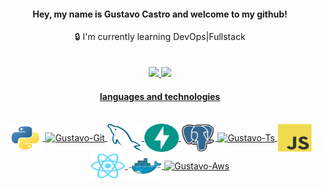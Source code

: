 <div align="center">
  <h4>Hey, my name is Gustavo Castro and welcome to my github!</h4>
  🔒 I'm currently learning DevOps|Fullstack
  <br />
</div>

<br />
<br />

<div align="center">
  <a href="https://github.com/gustavoocastro">
  <img height="170em" src="https://github-readme-stats-sigma-five.vercel.app/api?username=gustavoocastro&show_icons=true&theme=tokyonight&include_all_commits=true&count_private=true"/>
  <img height="100em" src="https://github-readme-stats-sigma-five.vercel.app/api/top-langs/?username=gustavoocastro&layout=compact&langs_count=7&theme=tokyonight"/>
</div>

<div align="center">
  <h4>languages ​​and technologies</h4>
</div>

<div align="center"><br>
  <img align="center" alt="Gustavo-Python" height="45" width="55"
       src="https://github.com/devicons/devicon/blob/v2.16.0/icons/python/python-original.svg" />
  <img align="center" alt="Gustavo-Git" height="45" width="55"
       src="https://cdn.jsdelivr.net/gh/devicons/devicon/icons/git/git-original.svg" />
  <img align="center" alt="Gustavo-Mysql" height="45" width="55"
       src="https://github.com/devicons/devicon/blob/v2.16.0/icons/mysql/mysql-original.svg" />
  <img align="center" alt="Gustavo-Fastapi" height="45" width="55"
       src="https://github.com/devicons/devicon/blob/v2.16.0/icons/fastapi/fastapi-original.svg" />
  <img align="center" alt="Gustavo-Postgresql" height="45" width="55"
       src="https://github.com/devicons/devicon/blob/v2.16.0/icons/postgresql/postgresql-original.svg" />
  <img align="center" alt="Gustavo-Ts" height="45" width="55"
       src="https://cdn.jsdelivr.net/gh/devicons/devicon/icons/typescript/typescript-original.svg" />
  <img align="center" alt="Gustavo-Js" height="45" width="55"
       src="https://github.com/devicons/devicon/blob/v2.16.0/icons/javascript/javascript-original.svg" />
  <img align="center" alt="Gustavo-React" height="45" width="55"
       src="https://github.com/devicons/devicon/blob/v2.16.0/icons/react/react-original.svg" />
  <img align="center" alt="Gustavo-Docker" height="45" width="55"
       src="https://github.com/devicons/devicon/blob/v2.16.0/icons/docker/docker-original.svg" />
  <img align="center" alt="Gustavo-Aws" height="45" width="55"
       src="https://github.com/devicons/devicon/blob/v2.16.0/icons/aws/aws-original.svg" />
</div>
  
##
